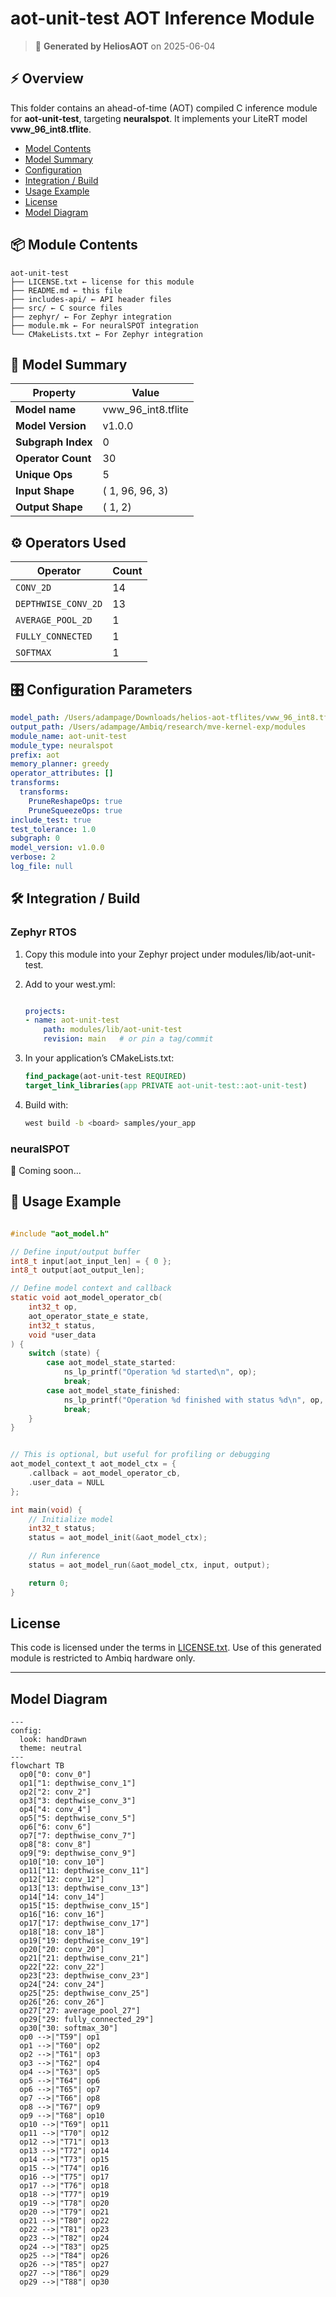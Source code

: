 # aot-unit-test AOT Inference Module

> 🔧 **Generated by HeliosAOT** on 2025-06-04

## ⚡️ Overview

This folder contains an ahead-of-time (AOT) compiled C inference module for **aot-unit-test**, targeting **neuralspot**.
It implements your LiteRT model **vww_96_int8.tflite**.

- [Model Contents](#module-contents)
- [Model Summary](#model-summary)
- [Configuration](#configuration)
- [Integration / Build](#integration--build)
- [Usage Example](#usage-example)
- [License](#license)
- [Model Diagram](#model-diagram)

## 📦 Module Contents

```console
aot-unit-test
├── LICENSE.txt ← license for this module
├── README.md ← this file
├── includes-api/ ← API header files
├── src/ ← C source files
├── zephyr/ ← For Zephyr integration
├── module.mk ← For neuralSPOT integration
└── CMakeLists.txt ← For Zephyr integration
```

## 🧠 Model Summary

| Property               | Value                         |
|------------------------|-------------------------------|
| **Model name**         | vww_96_int8.tflite                 |
| **Model Version**      | v1.0.0              |
| **Subgraph Index**     | 0                   |
| **Operator Count**     | 30            |
| **Unique Ops**         | 5           |
| **Input Shape**        | (  1, 96, 96, 3)        |
| **Output Shape**       | (  1, 2)       |

## ⚙️ Operators Used

| Operator           | Count |
|--------------------|-------|
| `CONV_2D` | 14 |
| `DEPTHWISE_CONV_2D` | 13 |
| `AVERAGE_POOL_2D` | 1 |
| `FULLY_CONNECTED` | 1 |
| `SOFTMAX` | 1 |

## 🎛️ Configuration Parameters

```yaml
model_path: /Users/adampage/Downloads/helios-aot-tflites/vww_96_int8.tflite
output_path: /Users/adampage/Ambiq/research/mve-kernel-exp/modules
module_name: aot-unit-test
module_type: neuralspot
prefix: aot
memory_planner: greedy
operator_attributes: []
transforms:
  transforms:
    PruneReshapeOps: true
    PruneSqueezeOps: true
include_test: true
test_tolerance: 1.0
subgraph: 0
model_version: v1.0.0
verbose: 2
log_file: null

```

## 🛠️ Integration / Build

### Zephyr RTOS

1. Copy this module into your Zephyr project under modules/lib/aot-unit-test.

2. Add to your west.yml:

    ```yaml

    projects:
    - name: aot-unit-test
        path: modules/lib/aot-unit-test
        revision: main   # or pin a tag/commit
    ```

3. In your application’s CMakeLists.txt:

    ```cmake
    find_package(aot-unit-test REQUIRED)
    target_link_libraries(app PRIVATE aot-unit-test::aot-unit-test)
    ```

4. Build with:

    ```bash
    west build -b <board> samples/your_app
    ```

### neuralSPOT

🚧 Coming soon...

## 🚀 Usage Example

```c

#include "aot_model.h"

// Define input/output buffer
int8_t input[aot_input_len] = { 0 };
int8_t output[aot_output_len];

// Define model context and callback
static void aot_model_operator_cb(
    int32_t op,
    aot_operator_state_e state,
    int32_t status,
    void *user_data
) {
    switch (state) {
        case aot_model_state_started:
            ns_lp_printf("Operation %d started\n", op);
            break;
        case aot_model_state_finished:
            ns_lp_printf("Operation %d finished with status %d\n", op, status);
            break;
    }
}


// This is optional, but useful for profiling or debugging
aot_model_context_t aot_model_ctx = {
    .callback = aot_model_operator_cb,
    .user_data = NULL
};

int main(void) {
    // Initialize model
    int32_t status;
    status = aot_model_init(&aot_model_ctx);

    // Run inference
    status = aot_model_run(&aot_model_ctx, input, output);

    return 0;
}

```

## License

This code is licensed under the terms in [LICENSE.txt](./LICENSE.txt).
Use of this generated module is restricted to Ambiq hardware only.

---

## Model Diagram

```mermaid
---
config:
  look: handDrawn
  theme: neutral
---
flowchart TB
  op0["0: conv_0"]
  op1["1: depthwise_conv_1"]
  op2["2: conv_2"]
  op3["3: depthwise_conv_3"]
  op4["4: conv_4"]
  op5["5: depthwise_conv_5"]
  op6["6: conv_6"]
  op7["7: depthwise_conv_7"]
  op8["8: conv_8"]
  op9["9: depthwise_conv_9"]
  op10["10: conv_10"]
  op11["11: depthwise_conv_11"]
  op12["12: conv_12"]
  op13["13: depthwise_conv_13"]
  op14["14: conv_14"]
  op15["15: depthwise_conv_15"]
  op16["16: conv_16"]
  op17["17: depthwise_conv_17"]
  op18["18: conv_18"]
  op19["19: depthwise_conv_19"]
  op20["20: conv_20"]
  op21["21: depthwise_conv_21"]
  op22["22: conv_22"]
  op23["23: depthwise_conv_23"]
  op24["24: conv_24"]
  op25["25: depthwise_conv_25"]
  op26["26: conv_26"]
  op27["27: average_pool_27"]
  op29["29: fully_connected_29"]
  op30["30: softmax_30"]
  op0 -->|"T59"| op1
  op1 -->|"T60"| op2
  op2 -->|"T61"| op3
  op3 -->|"T62"| op4
  op4 -->|"T63"| op5
  op5 -->|"T64"| op6
  op6 -->|"T65"| op7
  op7 -->|"T66"| op8
  op8 -->|"T67"| op9
  op9 -->|"T68"| op10
  op10 -->|"T69"| op11
  op11 -->|"T70"| op12
  op12 -->|"T71"| op13
  op13 -->|"T72"| op14
  op14 -->|"T73"| op15
  op15 -->|"T74"| op16
  op16 -->|"T75"| op17
  op17 -->|"T76"| op18
  op18 -->|"T77"| op19
  op19 -->|"T78"| op20
  op20 -->|"T79"| op21
  op21 -->|"T80"| op22
  op22 -->|"T81"| op23
  op23 -->|"T82"| op24
  op24 -->|"T83"| op25
  op25 -->|"T84"| op26
  op26 -->|"T85"| op27
  op27 -->|"T86"| op29
  op29 -->|"T88"| op30
```
